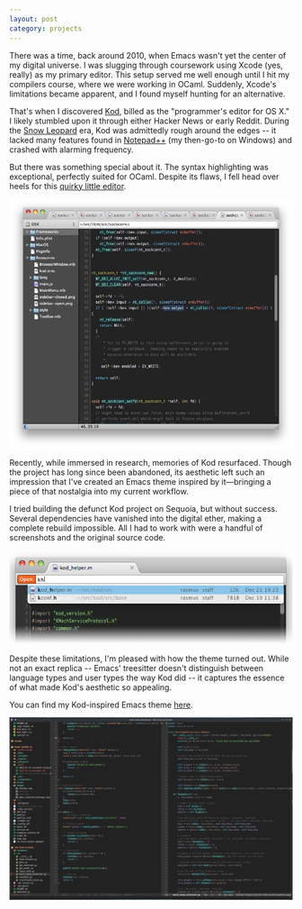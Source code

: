 ```yaml
---
layout: post
category: projects
---
```


There was a time, back around 2010, when Emacs wasn't yet the center of my digital universe. I was slugging through coursework using Xcode (yes, really) as my primary editor. This setup served me well enough until I hit my compilers course, where we were working in OCaml. Suddenly, Xcode's limitations became apparent, and I found myself hunting for an alternative.

That's when I discovered [Kod](https://github.com/rsms/kod?utm_source=taoofmac.com&utm_medium=web&utm_campaign=unsolicited_traffic&utm_content=external_link), billed as the "programmer's editor for OS X." I likely stumbled upon it through either Hacker News or early Reddit. During the [Snow Leopard](https://en.wikipedia.org/wiki/Mac_OS_X_Snow_Leopard) era, Kod was admittedly rough around the edges -- it lacked many features found in [Notepad++](https://notepad-plus-plus.org/) (my then-go-to on Windows) and crashed with alarming frequency.

But there was something special about it. The syntax highlighting was exceptional, perfectly suited for OCaml. Despite its flaws, I fell head over heels for this [quirky little editor](https://rsms.me/why-i-wrote-a-programmers-text-editor).

![Screenshot of Kod](images/kod.png)

Recently, while immersed in research, memories of Kod resurfaced. Though the project has long since been abandoned, its aesthetic left such an impression that I've created an Emacs theme inspired by it—bringing a piece of that nostalgia into my current workflow.

I tried building the defunct Kod project on Sequoia, but without success. Several dependencies have vanished into the digital ether, making a complete rebuild impossible. All I had to work with were a handful of screenshots and the original source code.

![Screenshot of Kod, 2](images/kod2.png)

Despite these limitations, I'm pleased with how the theme turned out. While not an exact replica -- Emacs' treesitter doesn't distinguish between language types and user types the way Kod did -- it captures the essence of what made Kod's aesthetic so appealing.

You can find my Kod-inspired Emacs theme [here](https://github.com/hipml/system-dotfiles/blob/main/emacs/themes/kodly-theme.el).

![Screenshot of Kodly for Emacs](images/kod3.png)
